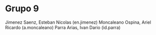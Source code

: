 # Grupo 9

Jimenez Saenz, Esteban Nicolas (en.jimenez)
Moncaleano Ospina, Ariel Ricardo (a.moncaleano)
Parra Arias, Ivan Dario (id.parra)
